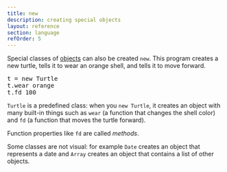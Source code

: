 ```yaml
---
title: new
description: creating special objects
layout: reference
section: language
refOrder: 5
---
```


Special classes of <a href="objects.html">objects</a> can also
be created `new`.  This program creates a new turtle, tells
it to wear an orange shell, and tells it to move forward.

<pre class="jumbo">
t = new Turtle
t.wear orange
t.fd 100
</pre>

`Turtle` is a predefined class: when you `new Turtle`, it
creates an object with many built-in things such as `wear` (a
function that changes the shell color) and `fd` (a function that moves
the turtle forward).

Function properties like `fd` are called <em>methods</em>.

Some classes are not visual: for example `Date` creates an object
that represents a date and `Array` creates an object that
contains a list of other objects.

